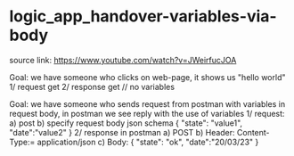 # logic_app_handover-variables-via-body

source link: https://www.youtube.com/watch?v=JWeirfucJOA

Goal: we have someone who clicks on web-page, it shows us "hello world"
1/ request
get
2/ response
get 
// no variables

Goal: we have someone who sends request from postman with variables in request body, in postman we see reply with the use of variables
1/ request: 
a) post
b) specify request body json schema
{
  "state": "value1",
  "date":"value2"
}
2/ response
in postman
a) POST
b) Header: Content-Type:= application/json
c) Body: 
{
  "state": "ok",
  "date":"20/03/23"
}
